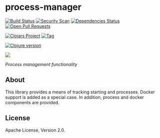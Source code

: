 # process-manager

[![Build Status][travis-badge]][travis]
[![Security Scan][security-scan-badge]][travis]
[![Dependencies Status][deps-badge]][travis]
[![Open Pull Requests][prs-badge]][prs]

[![Clojars Project][clojars-badge]][clojars]
[![Tag][tag-badge]][tag]

[![Clojure version][clojure-v]](project.clj)

[![][logo]][logo-large]

*Process management functionality*


## About

This library provides a means of tracking starting and processes. Docker support
is added as a special case. In addition, process and docker components are provided.


## License

Apache License, Version 2.0.


<!-- Named page links below: /-->

[logo]: https://raw.githubusercontent.com/clojusc/process-manager/master/resources/images/logo-sm.png
[logo-large]: https://raw.githubusercontent.com/clojusc/process-manager/master/resources/images/logo.png
[travis]: https://travis-ci.org/cmr-exchange/cmr-process-manager
[travis-badge]: https://travis-ci.org/cmr-exchange/cmr-process-manager.png?branch=master
[deps-badge]: https://img.shields.io/badge/deps%20check-passing-brightgreen.svg
[tag-badge]: https://img.shields.io/github/tag/cmr-exchange/cmr-process-manager.svg
[tag]: https://github.com/cmr-exchange/cmr-process-manager/tags
[clojure-v]: https://img.shields.io/badge/clojure-1.9.0-blue.svg
[clojars]: https://clojars.org/gov.nasa.earthdata/cmr-process-manager
[clojars-badge]: https://img.shields.io/clojars/v/gov.nasa.earthdata/cmr-process-manager.svg
[security-scan-badge]: https://img.shields.io/badge/nvd%2Fsecurity%20scan-passing-brightgreen.svg
[prs]: https://github.com/pulls?utf8=%E2%9C%93&q=is%3Aopen+is%3Apr+org%3Acmr-exchange+archived%3Afalse+
[prs-badge]: https://img.shields.io/badge/Open%20PRs-org-yellow.svg
